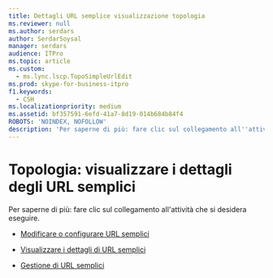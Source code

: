 ```yaml
---
title: Dettagli URL semplice visualizzazione topologia
ms.reviewer: null
ms.author: serdars
author: SerdarSoysal
manager: serdars
audience: ITPro
ms.topic: article
ms.custom:
  - ms.lync.lscp.TopoSimpleUrlEdit
ms.prod: skype-for-business-itpro
f1.keywords:
  - CSH
ms.localizationpriority: medium
ms.assetid: bf357591-6efd-41a7-8d19-014b684b84f4
ROBOTS: 'NOINDEX, NOFOLLOW'
description: 'Per saperne di più: fare clic sul collegamento all''attività che si desidera eseguire.'
---
```


# <a name="topology-view-simple-url-detail"></a>Topologia: visualizzare i dettagli degli URL semplici

Per saperne di più: fare clic sul collegamento all'attività che si desidera eseguire.

- [Modificare o configurare URL semplici](/previous-versions/office/lync-server-2013/lync-server-2013-edit-or-configure-simple-urls)

- [Visualizzare i dettagli di URL semplici](/previous-versions/office/lync-server-2013/lync-server-2013-view-simple-url-details)

- [Gestione di URL semplici](/previous-versions/office/lync-server-2013/lync-server-2013-managing-simple-urls)